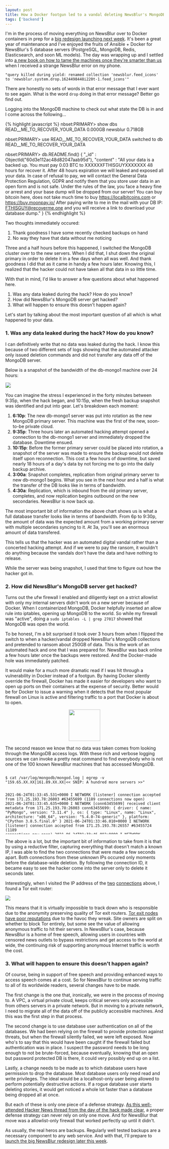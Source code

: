 ```yaml
---
layout: post
title: How a Docker footgun led to a vandal deleting NewsBlur's MongoDB database
tags: ['backend']
---
```


I'm in the process of moving everything on NewsBlur over to Docker containers in prep for a [big redesign launching next week](https://beta.newsblur.com). It's been a great year of maintenance and I've enjoyed the fruits of Ansible + Docker for NewsBlur's 5 database servers (PostgreSQL, MongoDB, Redis, Elasticsearch, and soon ML models). The day was wrapping up and I settled into [a new book on how to tame the machines once they're smarter than us](https://en.wikipedia.org/wiki/Human_Compatible) when I received a strange NewsBlur error on my phone.

    "query killed during yield: renamed collection 'newsblur.feed_icons' to 'newsblur.system.drop.1624498448i220t-1.feed_icons'"

There are honestly no sets of words in that error message that I ever want to see again. What is the word `drop` doing in that error message? Better go find out.

Logging into the MongoDB machine to check out what state the DB is in and I come across the following...

{% highlight javascript %}
nbset:PRIMARY> show dbs
READ__ME_TO_RECOVER_YOUR_DATA   0.000GB
newsblur                        0.718GB

nbset:PRIMARY> use READ__ME_TO_RECOVER_YOUR_DATA
switched to db READ__ME_TO_RECOVER_YOUR_DATA
    
nbset:PRIMARY> db.README.find()
{ 
    "_id" : ObjectId("60d3e112ac48d82047aab95d"), 
    "content" : "All your data is a backed up. You must pay 0.03 BTC to XXXXXXFTHISGUYXXXXXXX 48 hours for recover it. After 48 hours expiration we will leaked and exposed all your data. In case of refusal to pay, we will contact the General Data Protection Regulation, GDPR and notify them that you store user data in an open form and is not safe. Under the rules of the law, you face a heavy fine or arrest and your base dump will be dropped from our server! You can buy bitcoin here, does not take much time to buy https://localbitcoins.com or https://buy.moonpay.io/ After paying write to me in the mail with your DB IP: FTHISGUY@recoverme.one and you will receive a link to download your database dump." 
}
{% endhighlight %}

Two thoughts immediately occured:

 1. Thank goodness I have some recently checked backups on hand
 2. No way they have that data without me noticing

Three and a half hours before this happened, I switched the MongoDB cluster over to the new servers. When I did that, I shut down the original primary in order to delete it in a few days when all was well. And thank goodness I did that as it came in handy a few hours later. Knowing this, I realized that the hacker could not have taken all that data in so little time.

With that in mind, I'd like to answer a few questions about what happened here.

 1. Was any data leaked during the hack? How do you know?
 2. How did NewsBlur's MongoDB server get hacked?
 3. What will happen to ensure this doesn't happen again?

Let's start by talking about the most important question of all which is what happened to your data.

### 1. Was any data leaked during the hack? How do you know?

I can definitively write that no data was leaked during the hack. I know this because of two different sets of logs showing that the automated attacker only issued deletion commands and did not transfer any data off of the MongoDB server.

Below is a snapshot of the bandwidth of the db-mongo1 machine over 24 hours:

<img src="/assets/hack-timeline.png" style="border: 1px solid rgba(0,0,0,0.1);">

You can imagine the stress I experienced in the forty minutes between 9:35p, when the hack began, and 10:15p, when the fresh backup snapshot was identified and put into gear. Let's breakdown each moment:

 1. **6:10p**: The new db-mongo1 server was put into rotation as the new MongoDB primary server. This machine was the first of the new, soon-to-be private cloud.
 2. **9:35p**: Three hours later an automated hacking attempt opened a connection to the db-mongo1 server and immediately dropped the database. Downtime ensued.
 3. **10:15p**: Before the former primary server could be placed into rotation, a snapshot of the server was made to ensure the backup would not delete itself upon reconnection. This cost a few hours of downtime, but saved nearly 18 hours of a day's data by not forcing me to go into the daily backup archive.
 4. **3:00a**: Snapshot completes, replication from original primary server to new db-mongo1 begins. What you see in the next hour and a half is what the transfer of the DB looks like in terms of bandwidth.
 5. **4:30a**: Replication, which is inbound from the old primary server, completes, and now replication begins outbound on the new secondaries. NewsBlur is now back up.

The most important bit of information the above chart shows us is what a full database transfer looks like in terms of bandwidth. From 6p to 9:30p, the amount of data was the expected amount from a working primary server with multiple secondaries syncing to it. At 3a, you'll see an enormous amount of data transfered. 

This tells us that the hacker was an automated digital vandal rather than a concerted hacking attempt. And if we were to pay the ransom, it wouldn't do anything because the vandals don't have the data and have nothing to release. 

While the server was being snapshot, I used that time to figure out how the hacker got in. 

### 2. How did NewsBlur's MongoDB server get hacked?

Turns out the ufw firewall I enabled and diligently kept on a strict allowlist with only my internal servers didn't work on a new server because of Docker. When I containerized MongoDB, Docker helpfully inserted an allow rule into iptables, opening up MongoDB to the world. So while my firewall was "active", doing a `sudo iptables -L | grep 27017` showed that MongoDB was open the world.

To be honest, I'm a bit surprised it took over 3 hours from when I flipped the switch to when a hacker/vandal dropped NewsBlur's MongoDB collections and pretended to ransom about 250GB of data. This is the work of an automated hack and one that I was prepared for. NewsBlur was back online a few hours later once the backups were restored. And the Docker-made hole was immediately patched.

It would make for a much more dramatic read if I was hit through a vulnerability in Docker instead of a footgun. By having Docker silently override the firewall, Docker has made it easier for developers who want to open up ports on their containers at the expense of security. Better would be for Docker to issue a warning when it detects that the most popular firewall on Linux is active and filtering traffic to a port that Docker is about to open.

<img src="/assets/ornament-pill.png" style="display: block; margin: 0 auto;width: 100px;">

The second reason we know that no data was taken comes from looking through the MongoDB access logs. With these rich and verbose logging sources we can invoke a pretty neat command to find everybody who is not one of the 100 known NewsBlur machines that has accessed MongoDB.

<div class="language-plaintext highlighter-rouge"><div class="highlight"><pre class="highlight" style="max-height: 200px;"><code>
$ cat /var/log/mongodb/mongod.log | egrep -v "159.65.XX.XX|161.89.XX.XX|<< SNIP: A hundred more servers >>"

2021-06-24T01:33:45.531+0000 I NETWORK  [listener] connection accepted from 171.25.193.78:26003 #63455699 (1189 connections now open)
2021-06-24T01:33:45.635+0000 I NETWORK  [conn63455699] received client metadata from 171.25.193.78:26003 conn63455699: { driver: { name: "PyMongo", version: "3.11.4" }, os: { type: "Linux", name: "Linux", architecture: "x86_64", version: "5.4.0-74-generic" }, platform: "CPython 3.8.5.final.0" }
2021-06-24T01:33:46.010+0000 I NETWORK  [listener] connection accepted from 171.25.193.78:26557 #63455724 (1189 connections now open)
2021-06-24T01:33:46.092+0000 I NETWORK  [conn63455724] received client metadata from 171.25.193.78:26557 conn63455724: { driver: { name: "PyMongo", version: "3.11.4" }, os: { type: "Linux", name: "Linux", architecture: "x86_64", version: "5.4.0-74-generic" }, platform: "CPython 3.8.5.final.0" }
2021-06-24T01:33:46.500+0000 I NETWORK  [conn63455724] end connection 171.25.193.78:26557 (1198 connections now open)
2021-06-24T01:33:46.533+0000 I NETWORK  [conn63455699] end connection 171.25.193.78:26003 (1200 connections now open)
2021-06-24T01:34:06.533+0000 I NETWORK  [listener] connection accepted from 185.220.101.6:10056 #63456621 (1266 connections now open)
2021-06-24T01:34:06.627+0000 I NETWORK  [conn63456621] received client metadata from 185.220.101.6:10056 conn63456621: { driver: { name: "PyMongo", version: "3.11.4" }, os: { type: "Linux", name: "Linux", architecture: "x86_64", version: "5.4.0-74-generic" }, platform: "CPython 3.8.5.final.0" }
2021-06-24T01:34:06.890+0000 I NETWORK  [listener] connection accepted from 185.220.101.6:21642 #63456637 (1264 connections now open)
2021-06-24T01:34:06.962+0000 I NETWORK  [conn63456637] received client metadata from 185.220.101.6:21642 conn63456637: { driver: { name: "PyMongo", version: "3.11.4" }, os: { type: "Linux", name: "Linux", architecture: "x86_64", version: "5.4.0-74-generic" }, platform: "CPython 3.8.5.final.0" }
2021-06-24T01:34:08.018+0000 I COMMAND  [conn63456637] dropDatabase config - starting
2021-06-24T01:34:08.018+0000 I COMMAND  [conn63456637] dropDatabase config - dropping 1 collections
2021-06-24T01:34:08.018+0000 I COMMAND  [conn63456637] dropDatabase config - dropping collection: config.transactions
2021-06-24T01:34:08.020+0000 I STORAGE  [conn63456637] dropCollection: config.transactions (no UUID) - renaming to drop-pending collection: config.system.drop.1624498448i1t-1.transactions with drop optime { ts: Timestamp(1624498448, 1), t: -1 }
2021-06-24T01:34:08.029+0000 I REPL     [replication-14545] Completing collection drop for config.system.drop.1624498448i1t-1.transactions with drop optime { ts: Timestamp(1624498448, 1), t: -1 } (notification optime: { ts: Timestamp(1624498448, 1), t: -1 })
2021-06-24T01:34:08.030+0000 I STORAGE  [replication-14545] Finishing collection drop for config.system.drop.1624498448i1t-1.transactions (no UUID).
2021-06-24T01:34:08.030+0000 I COMMAND  [conn63456637] dropDatabase config - successfully dropped 1 collections (most recent drop optime: { ts: Timestamp(1624498448, 1), t: -1 }) after 7ms. dropping database
2021-06-24T01:34:08.032+0000 I REPL     [replication-14546] Completing collection drop for config.system.drop.1624498448i1t-1.transactions with drop optime { ts: Timestamp(1624498448, 1), t: -1 } (notification optime: { ts: Timestamp(1624498448, 5), t: -1 })
2021-06-24T01:34:08.041+0000 I COMMAND  [conn63456637] dropDatabase config - finished
2021-06-24T01:34:08.398+0000 I COMMAND  [conn63456637] dropDatabase newsblur - starting
2021-06-24T01:34:08.398+0000 I COMMAND  [conn63456637] dropDatabase newsblur - dropping 37 collections

<< SNIP: It goes on for a while... >>

2021-06-24T01:35:18.840+0000 I COMMAND  [conn63456637] dropDatabase newsblur - finished
</code></pre></div></div>

The above is a lot, but the important bit of information to take from it is that by using a reductive filter, capturing everything that doesn't match a known IP, I was able to find the two connections that were made a few seconds apart. Both connections from these unknown IPs occured only moments before the database-wide deletion. By following the connection ID, it became easy to see the hacker come into the server only to delete it seconds later. 

Interestingly, when I visited the IP address of the [two](http://185.220.101.6/) [connections](http://171.25.193.78/) above, I found a Tor exit router:

<img src="/assets/hack-tor.png">

This means that it is virtually impossible to track down who is responsible due to the anonymity preserving quality of Tor exit routers. [Tor exit nodes have poor reputations](https://blog.cloudflare.com/the-trouble-with-tor/) due to the havoc they wreak. Site owners are split on whether to block Tor entirely, but some see the value of allowing anonymous traffic to hit their servers. In NewsBlur's case, because NewsBlur is a home of free speech, allowing users in countries with censored news outlets to bypass restrictions and get access to the world at wide, the continuing risk of supporting anonymous Internet traffic is worth the cost. 

### 3. What will happen to ensure this doesn't happen again?

Of course, being in support of free speech and providing enhanced ways to access speech comes at a cost. So for NewsBlur to continue serving traffic to all of its worldwide readers, several changes have to be made.

The first change is the one that, ironically, we were in the process of moving to. A VPC, a virtual private cloud, keeps critical servers only accessible from others servers in a private network. But in moving to a private network, I need to migrate all of the data off of the publicly accessible machines. And this was the first step in that process.

The second change is to use database user authentication on all of the databases. We had been relying on the firewall to provide protection against threats, but when the firewall silently failed, we were left exposed. Now who's to say that this would have been caught if the firewall failed but authentication was in place. I suspect the password needs to be long enough to not be brute-forced, because eventually, knowing that an open but password protected DB is there, it could very possibly end up on a list.

Lastly, a change needs to be made as to which database users have permission to drop the database. Most database users only need read and write privileges. The ideal would be a localhost-only user being allowed to perform potentially destructive actions. If a rogue database user starts deleting stories, it would get noticed a whole lot faster than a database being dropped all at once.

But each of these is only one piece of a defense strategy. [As this well-attended Hacker News thread from the day of the hack made clear](https://news.ycombinator.com/item?id=27613217), a proper defense strategy can never rely on only one move. And for NewsBlur that move was a allowlist-only firewall that worked perfectly up until it didn't. 

As usually, the real heros are backups. Regularly well tested backups are a necessary component to any web service. And with that, I'll prepare to [launch the big NewsBlur redesign later this week](https://beta.newsblur.com).
